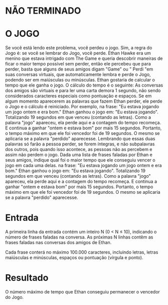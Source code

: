 # NÃO TERMINADO

# O JOGO
Se você está lendo este problema, você perdeu o jogo. Sim, a regra do Jogo é: se você se lembrar do Jogo, você perde. Ethan Hawke era um menino que estava intrigado com The Game e queria descobrir maneiras de ficar o maior tempo possível sem perder, então ele percebeu que para perder, basta que alguns de seus amigos digam "Game" ou " Perdi "em suas conversas virtuais, que automaticamente lembra e perde o Jogo, podendo ser em maiúsculas ou minúsculas. Ethan gostaria de calcular o tempo que ele ganha o jogo. O cálculo do tempo é o seguinte: As conversas dos amigos são virtuais e para ler uma carta demora 1 segundo, não sendo considerados caracteres especiais como pontuação e espaços. Se em algum momento aparecerem as palavras que fazem Ethan perder, ele perde o Jogo e o cálculo é reiniciado. Por exemplo, na frase: "Eu estava jogando um jogo ontem e era bom." Ethan ganhou o jogo em: "Eu estava jogando". Totalizando 19 segundos em que venceu (contando as letras). Como a palavra "jogo" apareceu, ela perde aqui e a contagem do tempo recomeça. E continua a ganhar "ontem e estava bom" por mais 15 segundos. Portanto, o tempo máximo em que ele foi vencedor foi de 19 segundos. O mesmo se aplicaria se a palavra "perdido" aparecesse. Lembrando que essas duas palavras só farão a pessoa perder, se forem íntegras, e não subpalavras dos outros, pois quando isso acontece, as pessoas não as percebem e assim não perdem o jogo. Dada uma lista de frases faladas por Ethan e seus amigos, indique qual foi o maior tempo que ele conseguiu vencer o jogo em cada uma delas. na frase: "Eu estava jogando um jogo ontem e era bom." Ethan ganhou o jogo em: "Eu estava jogando". Totalizando 19 segundos em que venceu (contando as letras). Como a palavra "jogo" apareceu, ela perde aqui e a contagem do tempo recomeça. E continua a ganhar "ontem e estava bom" por mais 15 segundos. Portanto, o tempo máximo em que ele foi vencedor foi de 19 segundos. O mesmo se aplicaria se a palavra "perdido" aparecesse.

# Entrada
A primeira linha da entrada contém um inteiro N (0 < N ≤ 10), indicando o número de frases faladas na conversa. As próximas N linhas contêm as frases faladas nas conversas dos amigos de Ethan.

Cada frase conterá no máximo 100.000 caracteres, incluindo letras, letras maiúsculas e minúsculas, espaços ou pontuação (vírgula e ponto).

# Resultado
O número máximo de tempo que Ethan conseguiu permanecer o vencedor do Jogo.